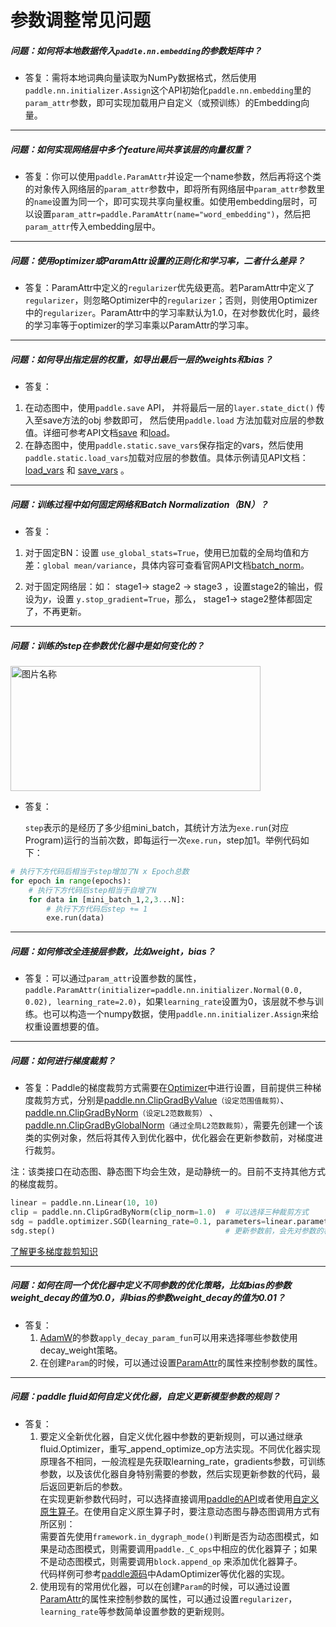 # 参数调整常见问题

##### 问题：如何将本地数据传入`paddle.nn.embedding`的参数矩阵中？

+ 答复：需将本地词典向量读取为NumPy数据格式，然后使用`paddle.nn.initializer.Assign`这个API初始化`paddle.nn.embedding`里的`param_attr`参数，即可实现加载用户自定义（或预训练）的Embedding向量。

------

##### 问题：如何实现网络层中多个feature间共享该层的向量权重？

+ 答复：你可以使用`paddle.ParamAttr`并设定一个name参数，然后再将这个类的对象传入网络层的`param_attr`参数中，即将所有网络层中`param_attr`参数里的`name`设置为同一个，即可实现共享向量权重。如使用embedding层时，可以设置`param_attr=paddle.ParamAttr(name="word_embedding")`，然后把`param_attr`传入embedding层中。

----------


##### 问题：使用optimizer或ParamAttr设置的正则化和学习率，二者什么差异？

+ 答复：ParamAttr中定义的`regularizer`优先级更高。若ParamAttr中定义了`regularizer`，则忽略Optimizer中的`regularizer`；否则，则使用Optimizer中的`regularizer`。ParamAttr中的学习率默认为1.0，在对参数优化时，最终的学习率等于optimizer的学习率乘以ParamAttr的学习率。

----------

##### 问题：如何导出指定层的权重，如导出最后一层的*weights*和*bias*？

+ 答复：

1. 在动态图中，使用`paddle.save` API， 并将最后一层的`layer.state_dict()` 传入至save方法的obj 参数即可， 然后使用`paddle.load` 方法加载对应层的参数值。详细可参考API文档[save](https://www.paddlepaddle.org.cn/documentation/docs/zh/api/paddle/framework/io/save_cn.html#save) 和[load](https://www.paddlepaddle.org.cn/documentation/docs/zh/api/paddle/framework/io/load_cn.html#load)。
2. 在静态图中，使用`paddle.static.save_vars`保存指定的vars，然后使用`paddle.static.load_vars`加载对应层的参数值。具体示例请见API文档：[load_vars](https://www.paddlepaddle.org.cn/documentation/docs/zh/api/paddle/fluid/io/load_vars_cn.html) 和 [save_vars](https://www.paddlepaddle.org.cn/documentation/docs/zh/api/paddle/fluid/io/save_vars_cn.html) 。

----------

##### 问题：训练过程中如何固定网络和Batch Normalization（BN）？

+ 答复：

1. 对于固定BN：设置 `use_global_stats=True`，使用已加载的全局均值和方差：`global mean/variance`，具体内容可查看官网API文档[batch_norm](https://www.paddlepaddle.org.cn/documentation/docs/zh/api/paddle/fluid/layers/batch_norm_cn.html#batch-norm)。

2. 对于固定网络层：如： stage1→ stage2 → stage3 ，设置stage2的输出，假设为*y*，设置 `y.stop_gradient=True`，那么， stage1→ stage2整体都固定了，不再更新。

----------

##### 问题：训练的step在参数优化器中是如何变化的？  

<img src="https://paddlepaddleimage.cdn.bcebos.com/faqimage%2F610cd445435e40e1b1d8a4944a7448c35d89ea33ab364ad8b6804b8dd947e88c.png" width = "400" height = "200" alt="图片名称" align=center />

* 答复：

  `step`表示的是经历了多少组mini_batch，其统计方法为`exe.run`(对应Program)运行的当前次数，即每运行一次`exe.run`，step加1。举例代码如下：

```python
# 执行下方代码后相当于step增加了N x Epoch总数
for epoch in range(epochs):
    # 执行下方代码后step相当于自增了N
    for data in [mini_batch_1,2,3...N]:
        # 执行下方代码后step += 1
        exe.run(data)
```

-----


##### 问题：如何修改全连接层参数，比如weight，bias？  

+ 答复：可以通过`param_attr`设置参数的属性，`paddle.ParamAttr(initializer=paddle.nn.initializer.Normal(0.0, 0.02), learning_rate=2.0)`，如果`learning_rate`设置为0，该层就不参与训练。也可以构造一个numpy数据，使用`paddle.nn.initializer.Assign`来给权重设置想要的值。


-----


##### 问题：如何进行梯度裁剪？  

+ 答复：Paddle的梯度裁剪方式需要在[Optimizer](https://www.paddlepaddle.org.cn/documentation/docs/zh/api/paddle/optimizer/Overview_cn.html#api)中进行设置，目前提供三种梯度裁剪方式，分别是[paddle.nn.ClipGradByValue](https://www.paddlepaddle.org.cn/documentation/docs/zh/develop/api/paddle/nn/ClipGradByValue_cn.html)`（设定范围值裁剪）`、[paddle.nn.ClipGradByNorm](https://www.paddlepaddle.org.cn/documentation/docs/zh/develop/api/paddle/nn/ClipGradByNorm_cn.html)`（设定L2范数裁剪）`
、[paddle.nn.ClipGradByGlobalNorm](https://www.paddlepaddle.org.cn/documentation/docs/zh/develop/api/paddle/nn/ClipGradByGlobalNorm_cn.html)`（通过全局L2范数裁剪）`，需要先创建一个该类的实例对象，然后将其传入到优化器中，优化器会在更新参数前，对梯度进行裁剪。

注：该类接口在动态图、静态图下均会生效，是动静统一的。目前不支持其他方式的梯度裁剪。

```python
linear = paddle.nn.Linear(10, 10)
clip = paddle.nn.ClipGradByNorm(clip_norm=1.0)  # 可以选择三种裁剪方式
sdg = paddle.optimizer.SGD(learning_rate=0.1, parameters=linear.parameters(), grad_clip=clip)
sdg.step()                                      # 更新参数前，会先对参数的梯度进行裁剪
```
[了解更多梯度裁剪知识](https://www.paddlepaddle.org.cn/documentation/docs/zh/develop/guides/01_paddle2.0_introduction/basic_concept/gradient_clip_cn.html)


----------

##### 问题：如何在同一个优化器中定义不同参数的优化策略，比如bias的参数weight_decay的值为0.0，非bias的参数weight_decay的值为0.01？

+ 答复：
  1. [AdamW](https://www.paddlepaddle.org.cn/documentation/docs/zh/api/paddle/optimizer/AdamW_cn.html#adamw)的参数`apply_decay_param_fun`可以用来选择哪些参数使用decay_weight策略。  
  2. 在创建`Param`的时候，可以通过设置[ParamAttr](https://www.paddlepaddle.org.cn/documentation/docs/zh/api/paddle/ParamAttr_cn.html#paramattr)的属性来控制参数的属性。  

----------

##### 问题：paddle fluid如何自定义优化器，自定义更新模型参数的规则？
 + 答复：
   1. 要定义全新优化器，自定义优化器中参数的更新规则，可以通过继承fluid.Optimizer，重写_append_optimize_op方法实现。不同优化器实现原理各不相同，一般流程是先获取learning_rate，gradients参数，可训练参数，以及该优化器自身特别需要的参数，然后实现更新参数的代码，最后返回更新后的参数。  
    在实现更新参数代码时，可以选择直接调用[paddle的API](https://www.paddlepaddle.org.cn/documentation/docs/zh/api/index_cn.html)或者使用[自定义原生算子](https://www.paddlepaddle.org.cn/documentation/docs/zh/guides/07_new_op/index_cn.html)。在使用自定义原生算子时，要注意动态图与静态图调用方式有所区别：  
    需要首先使用`framework.in_dygraph_mode()`判断是否为动态图模式，如果是动态图模式，则需要调用`paddle._C_ops`中相应的优化器算子；如果不是动态图模式，则需要调用`block.append_op` 来添加优化器算子。  
    代码样例可参考[paddle源码](https://github.com/PaddlePaddle/Paddle/blob/develop/python/paddle/fluid/optimizer.py)中AdamOptimizer等优化器的实现。  
    2. 使用现有的常用优化器，可以在创建`Param`的时候，可以通过设置[ParamAttr](https://www.paddlepaddle.org.cn/documentation/docs/zh/api/paddle/ParamAttr_cn.html#paramattr)的属性来控制参数的属性，可以通过设置`regularizer`，`learning_rate`等参数简单设置参数的更新规则。  
